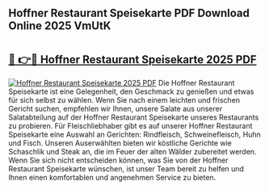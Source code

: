 ## Hoffner Restaurant Speisekarte PDF Download Online 2025 VmUtK

# <h2><a href="http://gccyc5.nevu.top/?p=Hoffner+Restaurant+Speisekarte">🔗 👉🔴 Hoffner Restaurant Speisekarte 2025 PDF</a></h2>

[![Hoffner Restaurant Speisekarte 2025 PDF](https://i.imgur.com/dBaPXMq.png)](http://gccyc5.nevu.top/?p=Hoffner+Restaurant+Speisekarte)
Die Hoffner Restaurant Speisekarte ist eine Gelegenheit, den Geschmack zu genießen und etwas für sich selbst zu wählen. Wenn Sie nach einem leichten und frischen Gericht suchen, empfehlen wir Ihnen, unsere Salate aus unserer Salatabteilung auf der Hoffner Restaurant Speisekarte unseres Restaurants zu probieren. Für Fleischliebhaber gibt es auf unserer Hoffner Restaurant Speisekarte eine Auswahl an Gerichten: Rindfleisch, Schweinefleisch, Huhn und Fisch. Unseren Auserwählten bieten wir köstliche Gerichte wie Schaschlik und Steak an, die im Feuer der alten Wälder zubereitet werden. Wenn Sie sich nicht entscheiden können, was Sie von der Hoffner Restaurant Speisekarte wünschen, ist unser Team bereit zu helfen und Ihnen einen komfortablen und angenehmen Service zu bieten.
